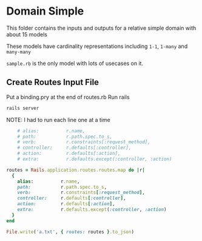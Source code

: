 # Domain Simple

This folder contains the inputs and outputs for a relative simple domain with about 15 models

These models have cardinality representations including `1-1`, `1-many` and `many-many`

`sample.rb` is the only model with lots of usecases on it.

## Create Routes Input File

Put a binding.pry at the end of routes.rb
Run rails

```bash
rails server
```

NOTE: I had to run each line one at a time


```ruby
    # alias:          r.name,
    # path:           r.path.spec.to_s,
    # verb:           r.constraints[:request_method],
    # controller:     r.defaults[:controller],
    # action:         r.defaults[:action],
    # extra:          r.defaults.except(:controller, :action)

routes = Rails.application.routes.routes.map do |r|
  {
    alias:          r.name,
    path:           r.path.spec.to_s,
    verb:           r.constraints[:request_method],
    controller:     r.defaults[:controller],
    action:         r.defaults[:action],
    extra:          r.defaults.except(:controller, :action)
  }
end

File.write('a.txt', { routes: routes }.to_json)
```
